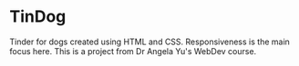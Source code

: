 # TinDog
Tinder for dogs created using HTML and CSS. Responsiveness is the main focus here. This is a project from Dr Angela Yu's WebDev course.
